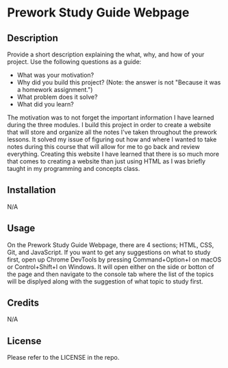 # Prework Study Guide Webpage

## Description

Provide a short description explaining the what, why, and how of your project. Use the following questions as a guide:

- What was your motivation? 
- Why did you build this project? (Note: the answer is not "Because it was a homework assignment.")
- What problem does it solve?
- What did you learn?

The motivation was to not forget the important information I have learned during the three modules. I build this project in order to create a website that will store and organize all the notes I've taken throughout the prework lessons. It solved my issue of figuring out how and where I wanted to take notes during this course that will allow for me to go back and review everything. Creating this website I have learned that there is so much more that comes to creating a website than just using HTML as I was briefly taught in my programming and concepts class.

## Installation

N/A

## Usage

On the Prework Study Guide Webpage, there are 4 sections; HTML, CSS, Git, and JavaScript. If you want to get any suggestions on what to study first, open up Chrome DevTools by pressing Command+Option+I on macOS or Control+Shift+I on Windows. It will open either on the side or botton of the page and then navigate to the console tab where the list of the topics will be displyed along with the suggestion of what topic to study first.

## Credits

N/A

## License

Please refer to the LICENSE in the repo.
